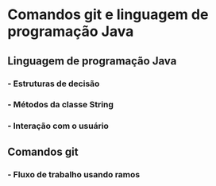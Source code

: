 # Comandos git e linguagem de programação Java

## Linguagem de programação Java
### - Estruturas de decisão
### - Métodos da classe String
### - Interação com o usuário

## Comandos git

### - Fluxo de trabalho usando ramos
